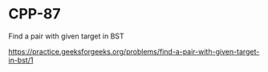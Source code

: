 # CPP-87
Find a pair with given target in BST















https://practice.geeksforgeeks.org/problems/find-a-pair-with-given-target-in-bst/1
